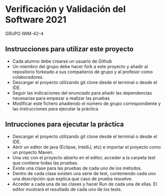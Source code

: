 # Verificación y Validación del Software 2021
GRUPO IWM-42-4

## Instrucciones para utilizar este proyecto

* Cada alumno debe crearse un usuario de Github
* Un miembro del grupo debe hacer fork a este proyecto y añadir al repositorio forkeado a sus compañeros de grupo y al profesor como colaboradores.
* Descargar el proyecto utilizando git clone desde el terminal o desde el IDE.
* Seguir las indicaciones del enunciado para añadir las dependencias necesarias para empezar a realizar las pruebas
* Modificar este fichero añadiendo el número de grupo correspondiente y las instrucciones para ejecutar la práctica


## Intrucciones para ejecutar la práctica

* Descargar el proyecto utilizando git clone desde el terminal o desde el IDE.
* Abrir un editor de java (Eclipse, IntelliJ, etc) e importar el proyecto como un proyecto Maven.
* Una vez con el proyecto abierto en el editor, acceder a la carpeta test que contiene todas las pruebas.
* Existe una clase para las pruebas de cada uno de los métodos.
* Dentro de cada clase existen una serie de test, conteniendo cada uno una descripción que explica que caso de prueba resuelve.
* Acceder a cada una de las clases y hacer Run de cada una de ellas. El editor mostrará el resultado de cada uno de los tests.